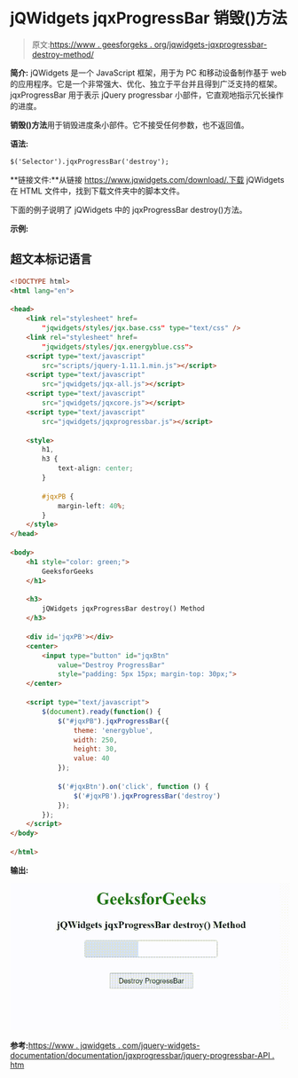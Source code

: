 # jQWidgets jqxProgressBar 销毁()方法

> 原文:[https://www . geesforgeks . org/jqwidgets-jqxprogressbar-destroy-method/](https://www.geeksforgeeks.org/jqwidgets-jqxprogressbar-destroy-method/)

**简介:** jQWidgets 是一个 JavaScript 框架，用于为 PC 和移动设备制作基于 web 的应用程序。它是一个非常强大、优化、独立于平台并且得到广泛支持的框架。jqxProgressBar 用于表示 jQuery progressbar 小部件，它直观地指示冗长操作的进度。

**销毁()方法**用于销毁进度条小部件。它不接受任何参数，也不返回值。

**语法:**

```html
$('Selector').jqxProgressBar('destroy'); 
```

**链接文件:**从链接 https://www.jqwidgets.com/download/.下载 jQWidgets 在 HTML 文件中，找到下载文件夹中的脚本文件。

> <link rel="”stylesheet”" href="”jqwidgets/styles/jqx.base.css”" type="”text/css”">
> 
> <link rel="”stylesheet”" href="”jqwidgets/styles/jqx.energyblue.css”" type="”text/css”">

下面的例子说明了 jQWidgets 中的 jqxProgressBar destroy()方法。

**示例:**

## 超文本标记语言

```html
<!DOCTYPE html>
<html lang="en">

<head>
    <link rel="stylesheet" href=
        "jqwidgets/styles/jqx.base.css" type="text/css" />
    <link rel="stylesheet" href=
        "jqwidgets/styles/jqx.energyblue.css">
    <script type="text/javascript" 
        src="scripts/jquery-1.11.1.min.js"></script>
    <script type="text/javascript" 
        src="jqwidgets/jqx-all.js"></script>
    <script type="text/javascript" 
        src="jqwidgets/jqxcore.js"></script>
    <script type="text/javascript" 
        src="jqwidgets/jqxprogressbar.js"></script>

    <style>
        h1,
        h3 {
            text-align: center;
        }

        #jqxPB {
            margin-left: 40%;
        }
    </style>
</head>

<body>
    <h1 style="color: green;">
        GeeksforGeeks
    </h1>

    <h3>
        jQWidgets jqxProgressBar destroy() Method
    </h3>

    <div id='jqxPB'></div>
    <center>
        <input type="button" id="jqxBtn" 
            value="Destroy ProgressBar" 
            style="padding: 5px 15px; margin-top: 30px;">
    </center>

    <script type="text/javascript">
        $(document).ready(function() {
            $("#jqxPB").jqxProgressBar({
                theme: 'energyblue',
                width: 250,
                height: 30,
                value: 40
            });

            $('#jqxBtn').on('click', function () {
                $('#jqxPB').jqxProgressBar('destroy')
            });
        });
    </script>
</body>

</html>
```

**输出:**

![](img/07f29646600572418975fd11ee01a39a.png)

**参考:**[https://www . jqwidgets . com/jquery-widgets-documentation/documentation/jqxprogressbar/jquery-progressbar-API . htm](https://www.jqwidgets.com/jquery-widgets-documentation/documentation/jqxprogressbar/jquery-progressbar-api.htm)